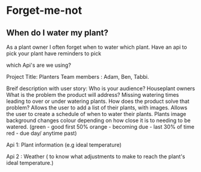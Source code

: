 # Forget-me-not
## When do I water my plant?




As a plant owner I often forget when to water which plant.
Have an api to pick your plant
have reminders to pick


which Api's are we using?


Project Title:  Planters
Team members :   Adam, Ben, Tabbi.

Breif description with user story:
    Who is your audience?   Houseplant owners
    What is the problem the product will address?   Missing watering times leading to over or under watering plants.
    How does the product solve that problem?   Allows the user to add a list of their plants, with images.  Allows the user to create a schedule of when to water their plants.  Plants image background changes colour depending on how close it is to needing to be watered. (green - good first 50%      orange - becoming due - last 30% of time    red - due day/ anytime past)


Api 1:   Plant information  (e.g ideal temperature)

Api 2 :   Weather ( to know what adjustments to make to reach the plant's ideal temperature.)

